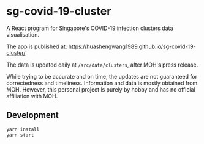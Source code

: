 # sg-covid-19-cluster

A React program for Singapore's COVID-19 infection clusters data visualisation.

The app is published at: https://huashengwang1989.github.io/sg-covid-19-cluster/

The data is updated daily at `/src/data/clusters`, after MOH's press release.

While trying to be accurate and on time, the updates are not guaranteed for correctedness and timeliness. Information and data is mostly obtained from MOH. However, this personal project is purely by hobby and has no official affiliation with MOH. 

## Development

```bash
yarn install
yarn start
```